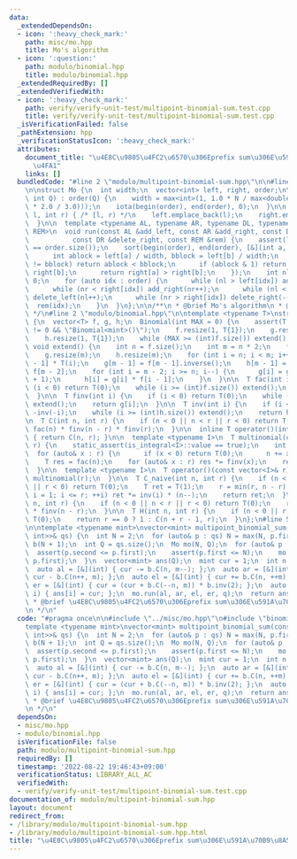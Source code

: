```yaml
---
data:
  _extendedDependsOn:
  - icon: ':heavy_check_mark:'
    path: misc/mo.hpp
    title: Mo's algorithm
  - icon: ':question:'
    path: modulo/binomial.hpp
    title: modulo/binomial.hpp
  _extendedRequiredBy: []
  _extendedVerifiedWith:
  - icon: ':heavy_check_mark:'
    path: verify/verify-unit-test/multipoint-binomial-sum.test.cpp
    title: verify/verify-unit-test/multipoint-binomial-sum.test.cpp
  _isVerificationFailed: false
  _pathExtension: hpp
  _verificationStatusIcon: ':heavy_check_mark:'
  attributes:
    document_title: "\u4E8C\u9805\u4FC2\u6570\u306Eprefix sum\u306E\u591A\u70B9\u8A55\
      \u4FA1"
    links: []
  bundledCode: "#line 2 \"modulo/multipoint-binomial-sum.hpp\"\n\n#line 2 \"misc/mo.hpp\"\
    \n\nstruct Mo {\n  int width;\n  vector<int> left, right, order;\n\n  Mo(int N,\
    \ int Q) : order(Q) {\n    width = max<int>(1, 1.0 * N / max<double>(1.0, sqrt(Q\
    \ * 2.0 / 3.0)));\n    iota(begin(order), end(order), 0);\n  }\n\n  void insert(int\
    \ l, int r) { /* [l, r) */\n    left.emplace_back(l);\n    right.emplace_back(r);\n\
    \  }\n\n  template <typename AL, typename AR, typename DL, typename DR, typename\
    \ REM>\n  void run(const AL &add_left, const AR &add_right, const DL &delete_left,\n\
    \           const DR &delete_right, const REM &rem) {\n    assert(left.size()\
    \ == order.size());\n    sort(begin(order), end(order), [&](int a, int b) {\n\
    \      int ablock = left[a] / width, bblock = left[b] / width;\n      if (ablock\
    \ != bblock) return ablock < bblock;\n      if (ablock & 1) return right[a] <\
    \ right[b];\n      return right[a] > right[b];\n    });\n    int nl = 0, nr =\
    \ 0;\n    for (auto idx : order) {\n      while (nl > left[idx]) add_left(--nl);\n\
    \      while (nr < right[idx]) add_right(nr++);\n      while (nl < left[idx])\
    \ delete_left(nl++);\n      while (nr > right[idx]) delete_right(--nr);\n    \
    \  rem(idx);\n    }\n  }\n};\n\n/**\n * @brief Mo's algorithm\n * @docs docs/misc/mo.md\n\
    \ */\n#line 2 \"modulo/binomial.hpp\"\n\ntemplate <typename T>\nstruct Binomial\
    \ {\n  vector<T> f, g, h;\n  Binomial(int MAX = 0) {\n    assert(T::get_mod()\
    \ != 0 && \"Binomial<mint>()\");\n    f.resize(1, T{1});\n    g.resize(1, T{1});\n\
    \    h.resize(1, T{1});\n    while (MAX >= (int)f.size()) extend();\n  }\n\n \
    \ void extend() {\n    int n = f.size();\n    int m = n * 2;\n    f.resize(m);\n\
    \    g.resize(m);\n    h.resize(m);\n    for (int i = n; i < m; i++) f[i] = f[i\
    \ - 1] * T(i);\n    g[m - 1] = f[m - 1].inverse();\n    h[m - 1] = g[m - 1] *\
    \ f[m - 2];\n    for (int i = m - 2; i >= n; i--) {\n      g[i] = g[i + 1] * T(i\
    \ + 1);\n      h[i] = g[i] * f[i - 1];\n    }\n  }\n\n  T fac(int i) {\n    if\
    \ (i < 0) return T(0);\n    while (i >= (int)f.size()) extend();\n    return f[i];\n\
    \  }\n\n  T finv(int i) {\n    if (i < 0) return T(0);\n    while (i >= (int)g.size())\
    \ extend();\n    return g[i];\n  }\n\n  T inv(int i) {\n    if (i < 0) return\
    \ -inv(-i);\n    while (i >= (int)h.size()) extend();\n    return h[i];\n  }\n\
    \n  T C(int n, int r) {\n    if (n < 0 || n < r || r < 0) return T(0);\n    return\
    \ fac(n) * finv(n - r) * finv(r);\n  }\n\n  inline T operator()(int n, int r)\
    \ { return C(n, r); }\n\n  template <typename I>\n  T multinomial(const vector<I>&\
    \ r) {\n    static_assert(is_integral<I>::value == true);\n    int n = 0;\n  \
    \  for (auto& x : r) {\n      if (x < 0) return T(0);\n      n += x;\n    }\n\
    \    T res = fac(n);\n    for (auto& x : r) res *= finv(x);\n    return res;\n\
    \  }\n\n  template <typename I>\n  T operator()(const vector<I>& r) {\n    return\
    \ multinomial(r);\n  }\n\n  T C_naive(int n, int r) {\n    if (n < 0 || n < r\
    \ || r < 0) return T(0);\n    T ret = T(1);\n    r = min(r, n - r);\n    for (int\
    \ i = 1; i <= r; ++i) ret *= inv(i) * (n--);\n    return ret;\n  }\n\n  T P(int\
    \ n, int r) {\n    if (n < 0 || n < r || r < 0) return T(0);\n    return fac(n)\
    \ * finv(n - r);\n  }\n\n  T H(int n, int r) {\n    if (n < 0 || r < 0) return\
    \ T(0);\n    return r == 0 ? 1 : C(n + r - 1, r);\n  }\n};\n#line 5 \"modulo/multipoint-binomial-sum.hpp\"\
    \n\ntemplate <typename mint>\nvector<mint> multipoint_binomial_sum(const vector<pair<int,\
    \ int>>& qs) {\n  int N = 2;\n  for (auto& p : qs) N = max(N, p.first);\n  Binomial<mint>\
    \ b(N + 1);\n  int Q = qs.size();\n  Mo mo(N, Q);\n  for (auto& p : qs) {\n  \
    \  assert(p.second <= p.first);\n    assert(p.first <= N);\n    mo.insert(p.second,\
    \ p.first);\n  }\n  vector<mint> ans(Q);\n  mint cur = 1;\n  int n = 0, m = 0;\n\
    \  auto al = [&](int) { cur -= b.C(n, m--); };\n  auto ar = [&](int) { cur +=\
    \ cur - b.C(n++, m); };\n  auto el = [&](int) { cur += b.C(n, ++m); };\n  auto\
    \ er = [&](int) { cur = (cur + b.C(--n, m)) * b.inv(2); };\n  auto q = [&](int\
    \ i) { ans[i] = cur; };\n  mo.run(al, ar, el, er, q);\n  return ans;\n}\n\n/**\n\
    \ * @brief \u4E8C\u9805\u4FC2\u6570\u306Eprefix sum\u306E\u591A\u70B9\u8A55\u4FA1\
    \n */\n"
  code: "#pragma once\n\n#include \"../misc/mo.hpp\"\n#include \"binomial.hpp\"\n\n\
    template <typename mint>\nvector<mint> multipoint_binomial_sum(const vector<pair<int,\
    \ int>>& qs) {\n  int N = 2;\n  for (auto& p : qs) N = max(N, p.first);\n  Binomial<mint>\
    \ b(N + 1);\n  int Q = qs.size();\n  Mo mo(N, Q);\n  for (auto& p : qs) {\n  \
    \  assert(p.second <= p.first);\n    assert(p.first <= N);\n    mo.insert(p.second,\
    \ p.first);\n  }\n  vector<mint> ans(Q);\n  mint cur = 1;\n  int n = 0, m = 0;\n\
    \  auto al = [&](int) { cur -= b.C(n, m--); };\n  auto ar = [&](int) { cur +=\
    \ cur - b.C(n++, m); };\n  auto el = [&](int) { cur += b.C(n, ++m); };\n  auto\
    \ er = [&](int) { cur = (cur + b.C(--n, m)) * b.inv(2); };\n  auto q = [&](int\
    \ i) { ans[i] = cur; };\n  mo.run(al, ar, el, er, q);\n  return ans;\n}\n\n/**\n\
    \ * @brief \u4E8C\u9805\u4FC2\u6570\u306Eprefix sum\u306E\u591A\u70B9\u8A55\u4FA1\
    \n */\n"
  dependsOn:
  - misc/mo.hpp
  - modulo/binomial.hpp
  isVerificationFile: false
  path: modulo/multipoint-binomial-sum.hpp
  requiredBy: []
  timestamp: '2022-08-22 19:46:43+09:00'
  verificationStatus: LIBRARY_ALL_AC
  verifiedWith:
  - verify/verify-unit-test/multipoint-binomial-sum.test.cpp
documentation_of: modulo/multipoint-binomial-sum.hpp
layout: document
redirect_from:
- /library/modulo/multipoint-binomial-sum.hpp
- /library/modulo/multipoint-binomial-sum.hpp.html
title: "\u4E8C\u9805\u4FC2\u6570\u306Eprefix sum\u306E\u591A\u70B9\u8A55\u4FA1"
---
```

